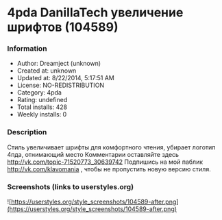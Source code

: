 # 4pda DanillaTech увеличение шрифтов (104589)

### Information
- Author: Dreamject (unknown)
- Created at: unknown
- Updated at: 8/22/2014, 5:17:51 AM
- License: NO-REDISTRIBUTION
- Category: 4pda
- Rating: undefined
- Total installs: 428
- Weekly installs: 0


### Description
Стиль увеличивает шрифты для комфортного чтения, убирает логотип 4пда, отнимающий место
Комментарии оставляйте здесь http://vk.com/topic-71520773_30639742
Подпишись на мой паблик http://vk.com/klavomania , чтобы не пропустить новую версию стиля.


### Screenshots (links to userstyles.org)
![https://userstyles.org/style_screenshots/104589-after.png](https://userstyles.org/style_screenshots/104589-after.png)



